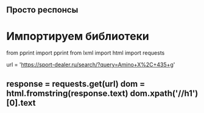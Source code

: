 Просто респонсы 
--------------------------------------------
# Импортируем библиотеки
from pprint import  pprint
from lxml import html
import requests

url = 'https://sport-dealer.ru/search/?query=Amino+X%2C+435+g'

response = requests.get(url)
dom = html.fromstring(response.text)
dom.xpath('//h1')[0].text
------------------------------------------------



